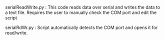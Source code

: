 



serialReadWrite.py : This code reads data over serial and writes the data to a text file. Requires the user to manually check the COM port and edit the script 

serialRdWr.py : Script automatically detects the COM port and opens it for read/write. 
